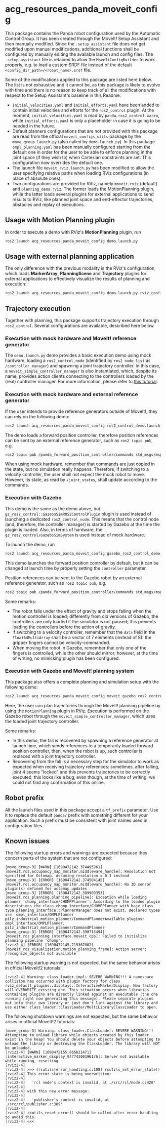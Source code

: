 # acg_resources_panda_moveit_config

This package contains the Panda robot configuration used by the Automatic Control Group. It has been created through the MoveIt! Setup Assistant and then manually modified. Since the `.setup_assistant` file does not get modified upon manual modifications, additional functions shall be configured by manually editing the available launch and config files.
The `.setup_assistant` file is retained to allow the `MoveItConfigBuilder` to work properly, e.g. to load a custom SRDF file instead of the default `<config_dir_path>/<robot_name>.srdf` file.

Some of the modifications applied to this package are listed here below. The list is not exhaustive and it cannot be, as this package is likely to evolve with time and there is no reason to keep track of all the modifications with respect to the Setup Assistant's baseline in this Readme:

* `initial_velocities.yaml` and `initial_efforts.yaml` have been added to contain initial velocities and efforts for the `ros2_control` plugin. At the moment, `initial_velocities.yaml` is read by `panda.ros2_control.xacro`, while `initial_efforts.yaml` is only a placeholder in case it is going to be needed in the future.
* Default planners configurations that are not provided with this package are read from the official `moveit_configs_utils` package by the `move_group.launch.py` (also called by `demo.launch.py`). In this package `ompl_planning.yaml` has been manually configured starting from the default one in order for the user to be able to enforce planning in the joint space (if they wish to) when Cartesian constraints are set. This configuration now overrides the default one.
* The launch file `moveit_rviz.launch.py` has been modified to allow the user specifying relative paths when loading RViz configurations (in place of absolute ones).
* Two configurations are provided for RViz, namely `moveit.rviz` (default) and `planning_demo.rviz`. The former loads the MotionPlanning plugin, while the latter loads several plugins for external applications to send results to RViz, like planned joint space and end-effector trajectories, obstacles and replay of executions.

## Usage with Motion Planning plugin

In order to execute a demo with RViz's **MotionPlanning** plugin, run

```bash
ros2 launch acg_resources_panda_moveit_config demo.launch.py
```

## Usage with external planning application

The only difference with the previous modality is the RViz's configuration, which loads **MarkerArray**, **PlanningScene** and **Trajectory** plugins for external applications to effectively visualize the results of planning and execution:

```bash
ros2 launch acg_resources_panda_moveit_config demo.launch.py rviz_config:=planning_demo.rviz
```

## Trajectory execution

Together with planning, this package supports trajectory execution through `ros2_control`. Several configurations are available, described here below.

### Execution with mock hardware and MoveIt! reference generator

The `demo.launch.py` demo provides a basic execution demo using mock hardware, loading a `ros2_control_node` (identified by `ros2 node list` as `/controller_manager`) and spawning a joint trajectory controller. In this case, a `moveit_simple_controller_manager` is also instantiated, which, despite its name, provides action clients connecting to the controllers loaded by the (real) controller manager. For more information, please refer to [this tutorial](https://moveit.picknik.ai/humble/doc/examples/controller_configuration/controller_configuration_tutorial.html).

### Execution with mock hardware and external reference generator

If the user intends to provide reference generators outside of MoveIt!, they can rely on the following demo:

```bash
ros2 launch acg_resources_panda_moveit_config ros2_control_demo.launch.py
```

The demo loads a forward position controller, therefore position references can be sent by an external reference generator, such as `ros2 topic pub`, e.g.

```bash
ros2 topic pub /panda_forward_position_controller/commands std_msgs/msg/Float64MultiArray "data: [0.0, 0.0, 0.0, -0.7, 0.0, 0.3, 0.0, 0.0]"
```

When using mock hardware, remember that commands are just copied in the state, but no simulation really happens. Therefore, if switching to a velocity controller, the user shall not expect the mock robot to move. However, its state, as read by `/joint_states`, shall update according to the commands.

### Execution with Gazebo

This demo is the same as the demo above, but `gz_ros2_control::GazeboSimROS2ControlPlugin` plugin is used instead of launching a dedicated `ros2_control_node`. This means that the control node (and, therefore, the controller manager) is started by Gazebo at the time the plugin is loaded. Also, in terms of hardware, the `gz_ros2_control/GazeboSimSystem` is used instead of mock hardware.

To launch the demo, run

```bash
ros2 launch acg_resources_panda_moveit_config gazebo_ros2_control_demo.launch.py
```

This demo launches the forward position controller by default, but it can be changed at launch time by properly setting the `controller` parameter.

Position references can be sent to the Gazebo robot by an external reference generator, such as `ros2 topic pub`, e.g.

```bash
ros2 topic pub /panda_forward_position_controller/commands std_msgs/msg/Float64MultiArray "data: [0.0, 0.0, 0.0, -0.7, 0.0, 0.3, 0.0, 0.0]"
```

Some remarks:

* The robot falls under the effect of gravity and stops falling when the motion controller is loaded; differently from old versions of Gazebo, the controllers are only loaded if the simulator is not paused; this prevents loading the controllers before the action of gravity.
* If switching to a velocity controller, remember that the `data` field in the `Float64MultiArray` shall be a vector of 7 elements (instead of 8): the gripper fingers cannot be velocity-commanded.
* When moving the robot in Gazebo, remember that only one of the fingers is controlled, while the other should mirror; however, at the time of writing, no mimicking plugin has been configured.

### Execution with Gazebo and MoveIt! planning system

This package also offers a complete planning and simulation setup with the following demo:

```bash
ros2 launch acg_resources_panda_moveit_config moveit_gazebo_ros2_control_demo.launch.py
```

Here, the user can plan trajectories through the MoveIt! planning pipeline by using the `MotionPlanning` plugin in RViz. Execution is performed on the Gazebo robot through the `moveit_simple_controller_manager`, which uses the loaded joint trajectory controller.

Some remarks:

* In this demo, the fall is recovered by spawning a reference generator at launch time, which sends references to a temporarily loaded forward position controller, then, when the robot is up, such controller is replaced with a joint trajectory controller.
* Recovering from the fall is a necessary step for the simulator to work as expected when receiving trajectory references: sometimes, after falling, joint 4 seems "locked" and this prevents trajectories to be correctly executed; this looks like a bug, even though, at the time of writing, we could not find any confirmation of this online.

## Robot prefix

All the launch files used in this package accept a `tf_prefix` parameter. Use it to replace the default `panda/` prefix with something different for your application. Such a prefix must be consistent with joint names used in configuration files.

## Known issues

The following startup errors and warnings are expected because they concern parts of the system that are not configured:

```text
[move_group-3] [WARN] [1690472142.374495961] [moveit.ros.occupancy_map_monitor.middleware_handle]: Resolution not specified for Octomap. Assuming resolution = 0.1 instead
[move_group-3] [ERROR] [1690472142.374504145] [moveit.ros.occupancy_map_monitor.middleware_handle]: No 3D sensor plugin(s) defined for octomap updates
[move_group-3] [ERROR] [1690472142.389909353] [moveit.ros_planning.planning_pipeline]: Exception while loading planner 'chomp_interface/CHOMPPlanner': According to the loaded plugin descriptions the class chomp_interface/CHOMPPlanner with base class type planning_interface::PlannerManager does not exist. Declared types are  ompl_interface/OMPLPlanner pilz_industrial_motion_planner/CommandPlannerAvailable plugins: ompl_interface/OMPLPlanner, pilz_industrial_motion_planner/CommandPlanner
[move_group-3] [ERROR] [1690472142.390715494] [moveit.ros_planning_interface.moveit_cpp]: Failed to initialize planning pipeline 'chomp'.
[rviz2-4] [ERROR] [1690472145.719367862] [moveit_ros_visualization.motion_planning_frame]: Action server: /recognize_objects not available
```

The following startup warning is not expected, but the same behavior arises in official MoveIt!2 tutorials:

```text
[rviz2-4] Warning: class_loader.impl: SEVERE WARNING!!! A namespace collision has occurred with plugin factory for class rviz_default_plugins::displays::InteractiveMarkerDisplay. New factory will OVERWRITE existing one. This situation occurs when libraries containing plugins are directly linked against an executable (the one running right now generating this message). Please separate plugins out into their own library or just don't link against the library and use either class_loader::ClassLoader/MultiLibraryClassLoader to open.
```

The following shutdown warnings are not expected, but the same behavior arises in official MoveIt!2 tutorials:

```text
[move_group-3] Warning: class_loader.ClassLoader: SEVERE WARNING!!! Attempting to unload library while objects created by this loader exist in the heap! You should delete your objects before attempting to unload the library or destroying the ClassLoader. The library will NOT be unloaded.
[rviz2-4] [WARN] [1690472155.865821471] [interactive_marker_display_94774200196176]: Server not available while running, resetting
[rviz2-4]
[rviz2-4] >>> [rcutils|error_handling.c:108] rcutils_set_error_state()
[rviz2-4] This error state is being overwritten:
[rviz2-4]
[rviz2-4]   'rcl node's context is invalid, at ./src/rcl/node.c:428'
[rviz2-4]
[rviz2-4] with this new error message:
[rviz2-4]
[rviz2-4]   'publisher's context is invalid, at ./src/rcl/publisher.c:389'
[rviz2-4]
[rviz2-4] rcutils_reset_error() should be called after error handling to avoid this.
[rviz2-4] <<<
```

